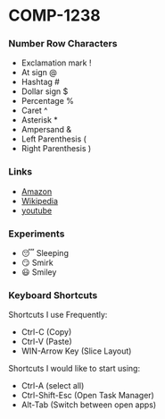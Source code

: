 # COMP-1238
### Number Row Characters
* Exclamation mark !
* At sign @
* Hashtag #
* Dollar sign $
* Percentage %
* Caret ^
* Asterisk *
* Ampersand &
* Left Parenthesis (
* Right Parenthesis )

### Links
* [Amazon](https://www.amazon.ca/)
* [Wikipedia](https://www.wikipedia.org/)
* [youtube](https://www.youtube.com/)

### Experiments
* :sleeping: Sleeping
* :smirk: Smirk
* :smiley: Smiley

### Keyboard Shortcuts
Shortcuts I use Frequently:
* Ctrl-C (Copy)
* Ctrl-V (Paste)
* WIN-Arrow Key (Slice Layout)

Shortcuts I would like to start using:
* Ctrl-A (select all)
* Ctrl-Shift-Esc (Open Task Manager)
* Alt-Tab (Switch between open apps)